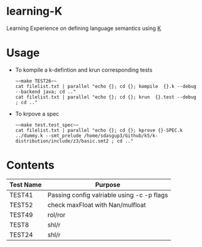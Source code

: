 # learning-K
Learning Experience on defining language semantics using [K](https://github.com/kframework/k5)

# Usage
- To kompile a k-defintion and krun corresponding tests
  ```
  ~~make TEST26~~
  cat filelist.txt | parallel "echo {}; cd {}; kompile  {}.k --debug --backend java; cd .."
  cat filelist.txt | parallel "echo {}; cd {}; krun  {}.test --debug ; cd .."
  ```
- To krpove a spec
  ```
  ~~make test.test_spec~~
  cat filelist.txt | parallel "echo {}; cd {}; kprove {}-SPEC.k ../dummy.k --smt_prelude /home/sdasgup3/Github/k5/k-distribution/include/z3/basic.smt2 ; cd .."
  ```


# Contents

| Test Name  | Purpose  | 
|------------|----------|
| TEST41     | Passing config valriable using -c -p flags    |
| TEST52     | check maxFloat with Nan/mulfloat    |
| TEST49     | rol/ror     |
| TEST8     | shl/r     |
| TEST24     | shl/r     |
